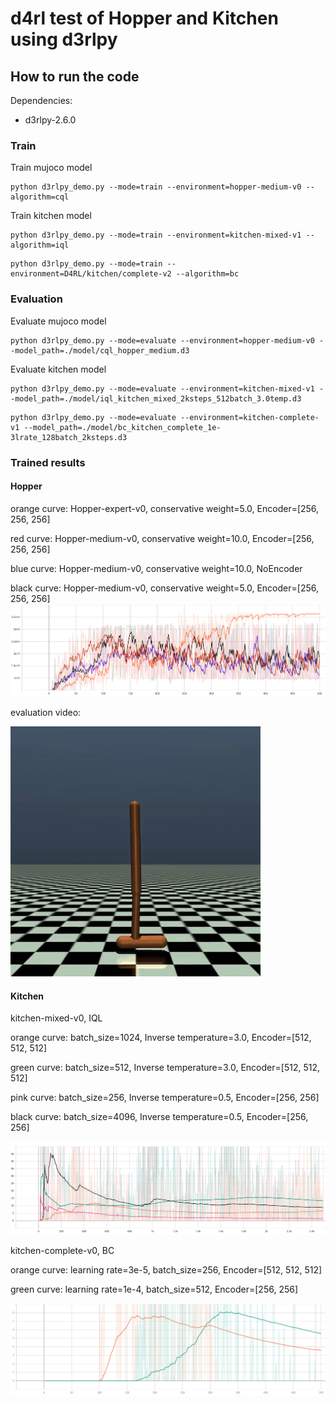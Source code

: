 # d4rl test of Hopper and Kitchen using d3rlpy
## How to run the code
Dependencies:
- d3rlpy-2.6.0

### Train
Train mujoco model
```
python d3rlpy_demo.py --mode=train --environment=hopper-medium-v0 --algorithm=cql
```
Train kitchen model
```
python d3rlpy_demo.py --mode=train --environment=kitchen-mixed-v1 --algorithm=iql
```

```
python d3rlpy_demo.py --mode=train --environment=D4RL/kitchen/complete-v2 --algorithm=bc
```

### Evaluation
Evaluate mujoco model
```
python d3rlpy_demo.py --mode=evaluate --environment=hopper-medium-v0 --model_path=./model/cql_hopper_medium.d3
```
Evaluate kitchen model
```
python d3rlpy_demo.py --mode=evaluate --environment=kitchen-mixed-v1 --model_path=./model/iql_kitchen_mixed_2ksteps_512batch_3.0temp.d3
```

```
python d3rlpy_demo.py --mode=evaluate --environment=kitchen-complete-v1 --model_path=./model/bc_kitchen_complete_1e-3lrate_128batch_2ksteps.d3

```

### Trained results

#### Hopper
orange curve: Hopper-expert-v0, conservative weight=5.0, Encoder=[256, 256, 256]

red curve: Hopper-medium-v0, conservative weight=10.0, Encoder=[256, 256, 256]

blue curve: Hopper-medium-v0, conservative weight=10.0, NoEncoder

black curve: Hopper-medium-v0, conservative weight=5.0, Encoder=[256, 256, 256]
![image](https://github.com/kikido16/d4rl_demo/blob/master/visualization/Hopper.png)

evaluation video:

![image](https://github.com/kikido16/d4rl_demo/blob/master/video/hopper_test.mp4/rl-video-episode-0.gif)

#### Kitchen
kitchen-mixed-v0, IQL

orange curve: batch_size=1024, Inverse temperature=3.0, Encoder=[512, 512, 512]

green curve: batch_size=512, Inverse temperature=3.0, Encoder=[512, 512, 512]

pink curve: batch_size=256, Inverse temperature=0.5, Encoder=[256, 256]

black curve: batch_size=4096, Inverse temperature=0.5, Encoder=[256, 256]

![image](https://github.com/kikido16/d4rl_demo/blob/master/visualization/kitchen_mixed_iql.png)

kitchen-complete-v0, BC

orange curve: learning rate=3e-5, batch_size=256, Encoder=[512, 512, 512]

green curve: learning rate=1e-4, batch_size=512, Encoder=[256, 256]

![image](https://github.com/kikido16/d4rl_demo/blob/master/visualization/kitchen_complete_bc.png)